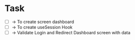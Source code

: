 # Task

- [ ] -> To create screen dashboard
- [ ] -> To create useSession Hook
- [ ] -> Validate Login and Redirect Dashboard screen with data
